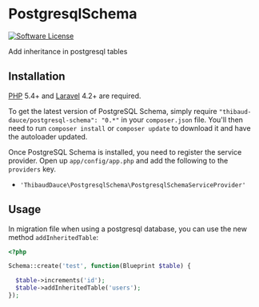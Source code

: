 PostgresqlSchema
================

[![Software License](https://img.shields.io/badge/license-MIT-brightgreen.svg?style=flat)](LICENSE.md)

Add inheritance in postgresql tables

## Installation
[PHP](https://php.net) 5.4+ and [Laravel](http://laravel.com) 4.2+ are required.

To get the latest version of PostgreSQL Schema, simply require `"thibaud-dauce/postgresql-schema": "0.*"` in your `composer.json` file. You'll then need to run `composer install` or `composer update` to download it and have the autoloader updated.

Once PostgreSQL Schema is installed, you need to register the service provider. Open up `app/config/app.php` and add the following to the `providers` key.

* `'ThibaudDauce\PostgresqlSchema\PostgresqlSchemaServiceProvider'`

## Usage

In migration file when using a postgresql database, you can use the new method `addInheritedTable`:

```php
<?php

Schema::create('test', function(Blueprint $table) {

  $table->increments('id');
  $table->addInheritedTable('users');
});
```
